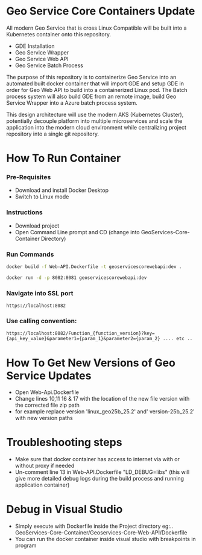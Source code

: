 # Geo Service Core Containers Update

All modern Geo Service that is cross Linux Compatible will be built into a Kubernetes container onto this repository.   
  
- GDE Installation  
- Geo Service Wrapper   
- Geo Service Web API  
- Geo Service Batch Process  

The purpose of this repository is to containerize Geo Service into an automated built docker container that will import GDE and setup GDE in order for Geo Web API to build into a containerized Linux pod.
The Batch process system will also build GDE from an remote image, build Geo Service Wrapper into a Azure batch process system. 


This design architecture will use the modern AKS (Kubernetes Cluster), potentially decouple platform into multiple microservices and scale the application into the modern cloud environment 
while centralizing project repository into a single git repository.

# How To Run Container  
 ### Pre-Requisites 
  - Download and install Docker Desktop  
  - Switch to Linux mode  
  
###  Instructions  
  - Download project    
  - Open Command Line prompt and CD (change into GeoServices-Core-Container Directory)   

 ### Run Commands
  ```bash
  docker build -f Web-API.Dockerfile -t geoservicescorewebapi:dev .
  ```
  ```bash
  docker run -d -p 8082:8081 geoservicescorewebapi:dev    
   ```

  ### Navigate into SSL port  
    https://localhost:8082    
  
  ### Use calling convention:   
    https://localhost:8082/Function_{function_version}?key={api_key_value}&parameter1={param_1}&parameter2={param_2} .... etc ..

 # How To Get New Versions of Geo Service Updates  
 - Open Web-Api.Dockerfile
 - Change lines 10,11 16 & 17 with the location of the new file version with the corrected file zip path
 - for example replace version 'linux_geo25b_25.2' and' version-25b_25.2' with new version paths

# Troubleshooting steps   
- Make sure that docker container has access to internet via with or without proxy if needed  
- Un-comment line 13 in Web-API.Dockerfile "LD_DEBUG=libs" (this will give more detailed debug logs during the build process and running application container)  

# Debug in Visual Studio  
- Simply execute with Dockerfile inside the Project directory eg:.. GeoServices-Core-Container/Geoservices-Core-Web-API/Dockerfile  
- You can run the docker container inside visual studio with breakpoints in program
